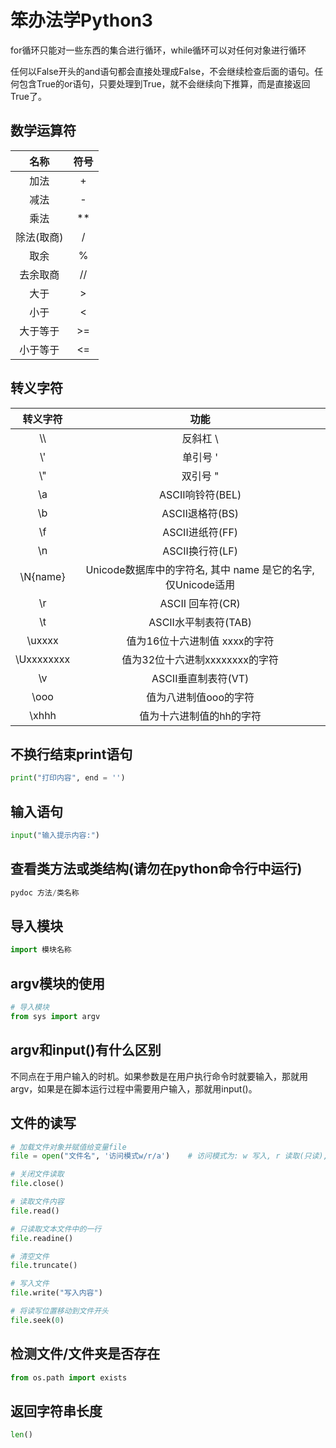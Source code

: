 # 笨办法学Python3

for循环只能对一些东西的集合进行循环，while循环可以对任何对象进行循环

任何以False开头的and语句都会直接处理成False，不会继续检查后面的语句。任何包含True的or语句，只要处理到True，就不会继续向下推算，而是直接返回True了。

## 数学运算符

|   名称   | 符号  |
| :----: | :-: |
|   加法   |  +  |
|   减法   |  -  |
|   乘法   | **  |
| 除法(取商) |  /  |
|   取余   |  %  |
|  去余取商  | //  |
|   大于   |  >  |
|   小于   |  <  |
|  大于等于  | >=  |
|  小于等于  | <=  |

## 转义字符

|    转义字符    |                     功能                     |
| :--------: | :----------------------------------------: |
|    \\\     |                  反斜杠  \\                   |
|    \\'     |                   单引号 '                    |
|    \\"     |                   双引号 "                    |
|    \\a     |               ASCII响铃符(BEL)                |
|    \\b     |                ASCII退格符(BS)                |
|    \\f     |                ASCII进纸符(FF)                |
|    \\n     |                ASCII换行符(LF)                |
| \\N{name}  | Unicode数据库中的字符名, 其中 name 是它的名字, 仅Unicode适用 |
|    \\r     |               ASCII 回车符(CR)                |
|    \\t     |              ASCII水平制表符(TAB)               |
|  \\uxxxx   |             值为16位十六进制值 xxxx的字符             |
| \Uxxxxxxxx |            值为32位十六进制xxxxxxxx的字符            |
|    \\v     |               ASCII垂直制表符(VT)               |
|   \\ooo    |                值为八进制值ooo的字符                |
|   \\xhhh   |               值为十六进制值的hh的字符                |

## 不换行结束print语句
```python
print("打印内容", end = '')
```
## 输入语句
```python
input("输入提示内容:")
```

## 查看类方法或类结构(请勿在python命令行中运行)
```python
pydoc 方法/类名称
```


## 导入模块
```python
import 模块名称
```

## argv模块的使用
```python
# 导入模块
from sys import argv
```
## argv和input()有什么区别
不同点在于用户输入的时机。如果参数是在用户执行命令时就要输入，那就用argv，如果是在脚本运行过程中需要用户输入，那就用input()。

## 文件的读写
```python
# 加载文件对象并赋值给变量file
file = open("文件名", '访问模式w/r/a')    # 访问模式为: w 写入, r 读取(只读), a 追加 (为空时默认为r 只读)

# 关闭文件读取
file.close()

# 读取文件内容
file.read()

# 只读取文本文件中的一行
file.readine()

# 清空文件
file.truncate()

# 写入文件
file.write("写入内容")

# 将读写位置移动到文件开头
file.seek(0)
```

## 检测文件/文件夹是否存在
```python
from os.path import exists
```

## 返回字符串长度
```python
len()
```
